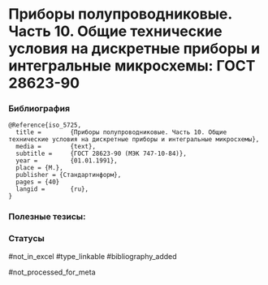 # Приборы полупроводниковые. Часть 10. Общие технические условия на дискретные приборы и интегральные микросхемы: ГОСТ 28623-90

### Библиография
```
@Reference{iso_5725,
  title =        {Приборы полупроводниковые. Часть 10. Общие технические условия на дискретные приборы и интегральные микросхемы},
  media =        {text},
  subtitle =     {ГОСТ 28623-90 (МЭК 747-10-84)},
  year =         {01.01.1991},
  place = {M.},
  publisher = {Стандартинформ},
  pages = {40}
  langid =       {ru},
}
```

### Полезные тезисы:

### Статусы
#not_in_excel 
#type_linkable 
#bibliography_added

#not_processed_for_meta

